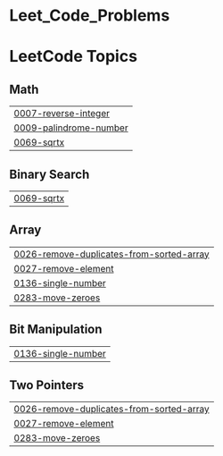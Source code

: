 # Leet_Code_Problems
<!---LeetCode Topics Start-->
# LeetCode Topics
## Math
|  |
| ------- |
| [0007-reverse-integer](https://github.com/saivishnu7989/Leet_Code_Problems/tree/master/0007-reverse-integer) |
| [0009-palindrome-number](https://github.com/saivishnu7989/Leet_Code_Problems/tree/master/0009-palindrome-number) |
| [0069-sqrtx](https://github.com/saivishnu7989/Leet_Code_Problems/tree/master/0069-sqrtx) |
## Binary Search
|  |
| ------- |
| [0069-sqrtx](https://github.com/saivishnu7989/Leet_Code_Problems/tree/master/0069-sqrtx) |
## Array
|  |
| ------- |
| [0026-remove-duplicates-from-sorted-array](https://github.com/saivishnu7989/Leet_Code_Problems/tree/master/0026-remove-duplicates-from-sorted-array) |
| [0027-remove-element](https://github.com/saivishnu7989/Leet_Code_Problems/tree/master/0027-remove-element) |
| [0136-single-number](https://github.com/saivishnu7989/Leet_Code_Problems/tree/master/0136-single-number) |
| [0283-move-zeroes](https://github.com/saivishnu7989/Leet_Code_Problems/tree/master/0283-move-zeroes) |
## Bit Manipulation
|  |
| ------- |
| [0136-single-number](https://github.com/saivishnu7989/Leet_Code_Problems/tree/master/0136-single-number) |
## Two Pointers
|  |
| ------- |
| [0026-remove-duplicates-from-sorted-array](https://github.com/saivishnu7989/Leet_Code_Problems/tree/master/0026-remove-duplicates-from-sorted-array) |
| [0027-remove-element](https://github.com/saivishnu7989/Leet_Code_Problems/tree/master/0027-remove-element) |
| [0283-move-zeroes](https://github.com/saivishnu7989/Leet_Code_Problems/tree/master/0283-move-zeroes) |
<!---LeetCode Topics End-->